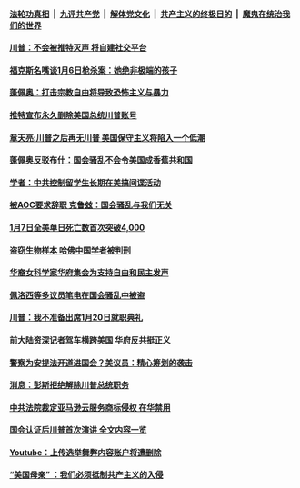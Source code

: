 

####  [法轮功真相](../../../../basic/blob/master/README.md?t=01091902) &nbsp;|&nbsp; [九评共产党](../../../../9ping.md/blob/master/README.md?t=01091902) &nbsp;|&nbsp; [解体党文化](../../../../jtdwh.md/blob/master/README.md?t=01091902)  &nbsp;|&nbsp; [共产主义的终极目的](../../../../gczydzjmd.md/blob/master/README.md?t=01091902) &nbsp;|&nbsp; [魔鬼在统治我们的世界](../../../../mgztzwmdsj.md/blob/master/README.md?t=01091902) 

#### [川普：不会被推特灭声 将自建社交平台](../pages/soh6/462053.md?t=01091902) 
#### [福克斯名嘴谈1月6日枪杀案：她绝非极端的孩子](../pages/soh6/461981.md?t=01091902) 
#### [蓬佩奥：打击宗教自由将导致恐怖主义与暴力](../pages/soh6/461972.md?t=01091902) 
#### [推特宣布永久删除美国总统川普账号](../pages/soh6/461960.md?t=01091902) 
#### [章天亮:川普之后再无川普 美国保守主义将陷入一个低潮](../pages/soh6/461957.md?t=01091902) 
#### [蓬佩奥反驳布什：国会骚乱不会令美国成香蕉共和国 ](../pages/soh6/461897.md?t=01091902) 
#### [学者：中共控制留学生长期在美搞间谍活动](../pages/soh6/461882.md?t=01091902) 
#### [被AOC要求辞职 克鲁兹：国会骚乱与我们无关](../pages/soh6/461906.md?t=01091902) 
#### [1月7日全美单日死亡数首次突破4,000](../pages/soh6/461861.md?t=01091902) 
#### [盗窃生物样本 哈佛中国学者被判刑](../pages/soh6/461849.md?t=01091902) 
#### [华裔女科学家华府集会为支持自由和民主发声](../pages/soh6/461876.md?t=01091902) 
#### [佩洛西等多议员笔电在国会骚乱中被盗](../pages/soh6/461870.md?t=01091902) 
#### [川普：我不准备出席1月20日就职典礼](../pages/soh6/461867.md?t=01091902) 
#### [前大陆资深记者驾车横跨美国 华府反共挺正义](../pages/soh6/461855.md?t=01091902) 
#### [警察为安提法开道进国会？美议员：精心筹划的袭击](../pages/soh6/461828.md?t=01091902) 
#### [消息：彭斯拒绝解除川普总统职务](../pages/soh6/461813.md?t=01091902) 
#### [中共法院裁定亚马逊云服务商标侵权 在华禁用](../pages/soh6/461699.md?t=01091902) 
#### [国会认证后川普首次演讲 全文内容一览](../pages/soh6/461681.md?t=01091902) 
#### [Youtube：上传选举舞弊内容账户将遭删除](../pages/soh6/461624.md?t=01091902) 
#### [ “美国母亲” ：我们必须抵制共产主义的入侵](../pages/soh6/461540.md?t=01091902) 

